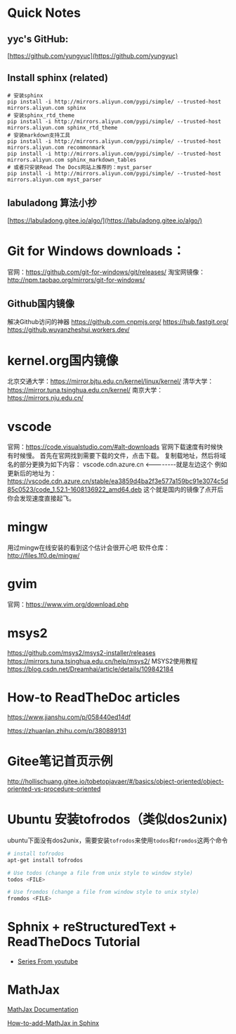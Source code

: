 # Quick Notes

## yyc's GitHub:

[https://github.com/yungyuc](https://github.com/yungyuc)



## Install sphinx (related)

```shell
# 安装sphinx
pip install -i http://mirrors.aliyun.com/pypi/simple/ --trusted-host mirrors.aliyun.com sphinx
# 安装sphinx_rtd_theme
pip install -i http://mirrors.aliyun.com/pypi/simple/ --trusted-host mirrors.aliyun.com sphinx_rtd_theme
# 安装markdown支持工具
pip install -i http://mirrors.aliyun.com/pypi/simple/ --trusted-host mirrors.aliyun.com recommonmark
pip install -i http://mirrors.aliyun.com/pypi/simple/ --trusted-host mirrors.aliyun.com sphinx_markdown_tables
# 或者只安装Read The Docs网站上推荐的：myst_parser
pip install -i http://mirrors.aliyun.com/pypi/simple/ --trusted-host mirrors.aliyun.com myst_parser
```



## **labuladong** 算法小抄

[https://labuladong.gitee.io/algo/](https://labuladong.gitee.io/algo/)





# Git for Windows downloads：

官网：https://github.com/git-for-windows/git/releases/
淘宝网镜像：http://npm.taobao.org/mirrors/git-for-windows/

## Github国内镜像

解决Github访问的神器
https://github.com.cnpmjs.org/
https://hub.fastgit.org/
https://github.wuyanzheshui.workers.dev/

# kernel.org国内镜像

北京交通大学：https://mirror.bjtu.edu.cn/kernel/linux/kernel/
清华大学：https://mirror.tuna.tsinghua.edu.cn/kernel/
南京大学：https://mirrors.nju.edu.cn/

# vscode

官网：https://code.visualstudio.com/#alt-downloads
官网下载速度有时候快有时候慢。
首先在官网找到需要下载的文件，点击下载。
复制载地址，然后将域名的部分更换为如下内容：
vscode.cdn.azure.cn <--------就是左边这个
例如更新后的地址为：https://vscode.cdn.azure.cn/stable/ea3859d4ba2f3e577a159bc91e3074c5d85c0523/code_1.52.1-1608136922_amd64.deb
这个就是国内的镜像了点开后你会发现速度直接起飞。

# mingw

用过mingw在线安装的看到这个估计会很开心吧
软件仓库：http://files.1f0.de/mingw/

# gvim

官网：https://www.vim.org/download.php

# msys2

https://github.com/msys2/msys2-installer/releases
https://mirrors.tuna.tsinghua.edu.cn/help/msys2/
MSYS2使用教程
https://blog.csdn.net/Dreamhai/article/details/109842184





# How-to ReadTheDoc articles

https://www.jianshu.com/p/058440ed14df

https://zhuanlan.zhihu.com/p/380889131





# Gitee笔记首页示例

http://hollischuang.gitee.io/tobetopjavaer/#/basics/object-oriented/object-oriented-vs-procedure-oriented





# Ubuntu 安装tofrodos（类似dos2unix)

ubuntu下面没有dos2unix，需要安装`tofrodos`来使用`todos`和`fromdos`这两个命令

```sh
# install tofrodos
apt-get install tofrodos

# Use todos (change a file from unix style to window style)
todos <FILE>

# Use fromdos (change a file from window style to unix style)
fromdos <FILE>
```


# Sphnix + reStructuredText + ReadTheDocs Tutorial
- [Series From youtube](https://www.youtube.com/watch?v=pzzjW0Xv_gk&list=PLPDCBPbzk1AYghqYazE7Cxt3p7edml8I7&index=1)





# MathJax

[MathJax Documentation](https://docs.mathjax.org/en/latest/index.html)

[How-to-add-MathJax in Sphinx](https://www.sphinx-doc.org/en/master/usage/extensions/math.html#module-sphinx.ext.mathjax)
